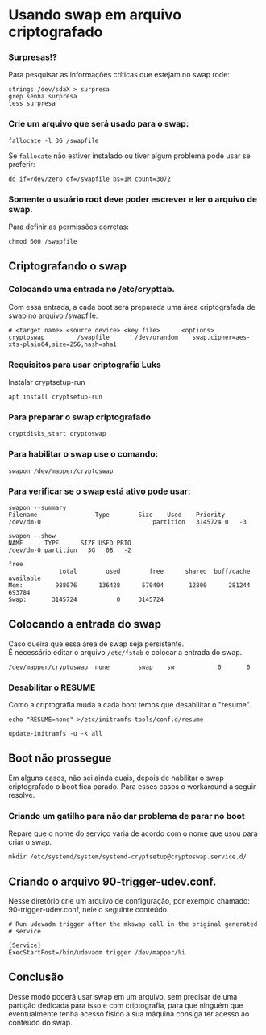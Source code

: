 # Usando swap em arquivo criptografado

### Surpresas!?
Para pesquisar as informações críticas que estejam no swap rode:
```
strings /dev/sdaX > surpresa
grep senha surpresa
less surpresa
```

### Crie um arquivo que será usado para o swap:
```
fallocate -l 3G /swapfile
```
Se `fallocate` não estiver instalado ou tiver algum problema pode usar se preferir:
```
dd if=/dev/zero of=/swapfile bs=1M count=3072
```

### Somente o usuário **root** deve poder escrever e ler o arquivo de swap.   
Para definir as permissões corretas:
```
chmod 600 /swapfile
```

## Criptografando o swap

### Colocando uma entrada no /etc/crypttab.
Com essa entrada, a cada boot será preparada uma área criptografada de swap no arquivo /swapfile.

```
# <target name> <source device> <key file>      <options>
cryptoswap         /swapfile       /dev/urandom    swap,cipher=aes-xts-plain64,size=256,hash=sha1
```

### Requisitos para usar criptografia Luks
Instalar cryptsetup-run
```
apt install cryptsetup-run
```

### Para preparar o swap criptografado
```
cryptdisks_start cryptoswap
```

### Para habilitar o swap use o comando:
```
swapon /dev/mapper/cryptoswap
```

### Para verificar se o swap está ativo pode usar:
```
swapon --summary
Filename				Type		Size	Used	Priority
/dev/dm-0                              	partition	3145724	0	-3

swapon --show
NAME      TYPE      SIZE USED PRIO
/dev/dm-0 partition   3G   0B   -2

free
              total        used        free      shared  buff/cache   available
Mem:         988076      136428      570404       12800      281244      693784
Swap:       3145724           0     3145724

```

## Colocando a entrada do swap
Caso queira que essa área de swap seja persistente.  
É necessário editar o arquivo `/etc/fstab` e colocar a entrada do swap.
```
/dev/mapper/cryptoswap  none        swap    sw            0       0
```

### Desabilitar o RESUME
Como a criptografia muda a cada boot temos que desabilitar o "resume".
```
echo "RESUME=none" >/etc/initramfs-tools/conf.d/resume

update-initramfs -u -k all
```

## Boot não prossegue
Em alguns casos, não sei ainda quais, depois de habilitar o swap criptografado o boot fica parado.
Para esses casos o workaround a seguir resolve.

### Criando um gatilho para não dar problema de parar no boot
Repare que o nome do serviço varia de acordo com o nome que usou para criar o swap.
```
mkdir /etc/systemd/system/systemd-cryptsetup@cryptoswap.service.d/
```

## Criando o arquivo 90-trigger-udev.conf.
Nesse diretório crie um arquivo de configuração, por exemplo chamado: 90-trigger-udev.conf, nele o seguinte conteúdo.
```
# Run udevadm trigger after the mkswap call in the original generated
# service

[Service]
ExecStartPost=/bin/udevadm trigger /dev/mapper/%i
```

## Conclusão
Desse modo poderá usar swap em um arquivo, sem precisar de uma partição dedicada para isso e com criptografia, para que ninguém que eventualmente tenha acesso físico a sua máquina consiga ter acesso ao conteúdo do swap.
